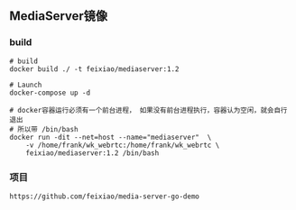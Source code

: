 ## MediaServer镜像

### build

```shell
# build
docker build ./ -t feixiao/mediaserver:1.2

# Launch
docker-compose up -d

# docker容器运行必须有一个前台进程， 如果没有前台进程执行，容器认为空闲，就会自行退出
# 所以带 /bin/bash
docker run -dit --net=host --name="mediaserver"  \
    -v /home/frank/wk_webrtc:/home/frank/wk_webrtc \
    feixiao/mediaserver:1.2 /bin/bash
```

### 项目
```shell
https://github.com/feixiao/media-server-go-demo


```

